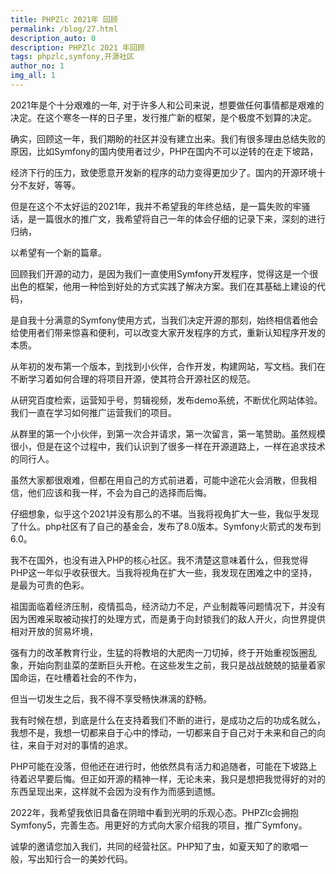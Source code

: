 ```yaml
---
title: PHPZlc 2021年 回顾
permalink: /blog/27.html
description_auto: 0
description: PHPZlc 2021 年回顾
tags: phpzlc,symfony,开源社区
author_no: 1
img_all: 1
---
```


2021年是个十分艰难的一年, 对于许多人和公司来说，想要做任何事情都是艰难的决定。在这个寒冬一样的日子里，发行推广新的框架，是个极度不划算的决定。

确实，回顾这一年，我们期盼的社区并没有建立出来。我们有很多理由总结失败的原因，比如Symfony的国内使用者过少，PHP在国内不可以逆转的在走下坡路，

经济下行的压力，致使愿意开发新的程序的动力变得更加少了。国内的开源环境十分不友好，等等。

但是在这个不太好运的2021年，我并不希望我的年终总结，是一篇失败的牢骚话，是一篇很水的推广文，我希望将自己一年的体会仔细的记录下来，深刻的进行归纳，

以希望有一个新的篇章。

回顾我们开源的动力，是因为我们一直使用Symfony开发程序，觉得这是一个很出色的框架，他用一种恰到好处的方式实践了解决方案。我们在其基础上建设的代码，

是自我十分满意的Symfony使用方式，当我们决定开源的那刻，始终相信着他会给使用者们带来惊喜和便利，可以改变大家开发程序的方式，重新认知程序开发的本质。

从年初的发布第一个版本，到找到小伙伴，合作开发，构建网站，写文档。我们在不断学习着如何合理的将项目开源，使其符合开源社区的规范。

从研究百度检索，运营知乎号，剪辑视频，发布demo系统，不断优化网站体验。我们一直在学习如何推广运营我们的项目。

从群里的第一个小伙伴，到第一次合并请求，第一次留言，第一笔赞助。虽然规模很小，但是在这个过程中，我们认识到了很多一样在开源道路上，一样在追求技术的同行人。

虽然大家都很艰难，但都在用自己的方式前进着，可能中途花火会消散，但我相信，他们应该和我一样，不会为自己的选择而后悔。

仔细想象，似乎这个2021并没有那么的不堪。当我将视角扩大一些，我似乎发现了什么。php社区有了自己的基金会，发布了8.0版本。Symfony火箭式的发布到6.0。

我不在国外，也没有进入PHP的核心社区。我不清楚这意味着什么，但我觉得PHP这一年似乎收获很大。当我将视角在扩大一些，我发现在困难之中的坚持，是最为可贵的色彩。

祖国面临着经济压制，疫情孤岛，经济动力不足，产业制裁等问题情况下，并没有因为困难采取被动挨打的处理方式，而是勇于向封锁我们的敌人开火，向世界提供相对开放的贸易坏境，

强有力的改革教育行业，生猛的将教培的大肥肉一刀切掉，终于开始重视饭圈乱象，开始向割韭菜的垄断巨头开枪。在这些发生之前，我只是战战兢兢的掂量着家国命运，在吐槽着社会的不作为，

但当一切发生之后，我不得不享受畅快淋漓的舒畅。

我有时候在想，到底是什么在支持着我们不断的进行，是成功之后的功成名就么，我想不是，我想一切都来自于心中的悸动，一切都来自于自己对于未来和自己的向往，来自于对对的事情的追求。

PHP可能在没落，但他还在进行时，他依然具有活力和追随者，可能在下坡路上待着迟早要后悔。但正如开源的精神一样，无论未来，我只是想把我觉得好的对的东西呈现出来，这样就不会因为没有作为而感到遗憾。

2022年，我希望我依旧具备在阴暗中看到光明的乐观心态。PHPZlc会拥抱Symfony5，完善生态。用更好的方式向大家介绍我的项目，推广Symfony。

诚挚的邀请您加入我们，共同的经营社区。PHP知了虫，如夏天知了的歌唱一般，写出知行合一的美妙代码。




